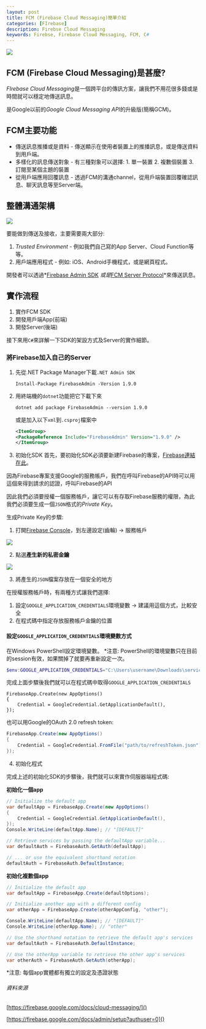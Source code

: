 ```yaml
---
layout: post
title: FCM (Firebase Cloud Messaging)簡單介紹
categories: [FIrebase]
description: Firebse Cloud Messaging
keywords: Firebse, Firebase Cloud Messaging, FCM, C#
---
```


![](https://miro.medium.com/max/2400/1*rMGumKz0r1UOGC_fApQYKQ.png)


## FCM (Firebase Cloud Messaging)是甚麼?

*FIrebase Cloud Messaging*是一個跨平台的傳訊方案，讓我們不用花很多錢或是時間就可以穩定地傳送訊息。

是Google以前的*Google Cloud Messaging API*的升級版(簡稱GCM)。

## FCM主要功能
* 傳送訊息推播或是資料 - 傳送顯示在使用者裝置上的推播訊息，或是傳送資料到用戶端。
* 多樣化的訊息傳送對象 - 有三種對象可以選擇: 1. 單一裝置 2. 複數個裝置 3. 訂閱至某個主題的裝置
* 從用戶端應用回覆訊息 - 透過FCM的溝通channel，從用戶端裝置回覆確認訊息、聊天訊息等至Server端。
  
## 整體溝通架構

![](https://firebase.google.com/docs/cloud-messaging/images/messaging-overview.png)

要能做到傳送及接收，主要需要兩大部分:

1. *Trusted Environment* - 例如我們自己寫的App Server、Cloud Function等等。
2. 用戶端應用程式 - 例如: iOS、Android手機程式，或是網頁程式。

開發者可以透過*[Firebase Admin SDK](https://firebase.google.com/docs/cloud-messaging/server#firebase-admin-sdk-for-fcm)
*或是*[FCM Server Protocol](https://firebase.google.com/docs/cloud-messaging/server#choose)*來傳送訊息。

## 實作流程
1. 實作FCM SDK
2. 開發用戶端App(前端)
3. 開發Server(後端)

接下來用`C#`來詳解一下SDK的架設方式及Server的實作細節。

### 將Firebase加入自己的Server
1. 先從.NET Package Manager下載`.NET Admin SDK `
    ```console
    Install-Package FirebaseAdmin -Version 1.9.0
    ```

2. 用終端機的`dotnet`功能把它下載下來
    ```console
    dotnet add package FirebaseAdmin --version 1.9.0
    ```
    或是加入以下`xml`到`.csproj`檔案中

    ```xml
    <ItemGroup>
    <PackageReference Include="FirebaseAdmin" Version="1.9.0" />
    </ItemGroup>
    ```

3. 初始化SDK
首先，要初始化SDK必須要新建Firebase的專案，[Firebase連結在此](https://firebase.google.com/)。

因為Firebase專案支援Google的服務帳戶，我們在呼叫Firebase的API時可以用這個來得到請求的認證，呼叫Firebase的API

因此我們必須要授權一個服務帳戶，讓它可以有存取Firebase服務的權限，為此我們必須要生成一個`JSON`格式的*Private Key*。

生成Private Key的步驟:
1. 打開[Firebase Console](https://console.firebase.google.com/)，到左邊設定(齒輪) -> 服務帳戶

![](https://i.imgur.com/POwnABI.png)

2. 點選**產生新的私密金鑰**

![](https://i.imgur.com/Cvpi78J.png)

3. 將產生的`JSON`檔案存放在一個安全的地方


在授權服務帳戶時，有兩種方式讓我們選擇: 
1. 設定`GOOGLE_APPLICATION_CREDENTIALS`環境變數 -> 建議用這個方式，比較安全
2. 在程式碼中指定存放服務帳戶金鑰的位置

#### 設定`GOOGLE_APPLICATION_CREDENTIALS`環境變數方式
在Windows PowerShell設定環境變數。 *注意: PowerShell的環境變數只在目前的session有效，如果關掉了就要再重新設定一次。
```powershell
$env:GOOGLE_APPLICATION_CREDENTIALS="C:\Users\username\Downloads\service-account-file.json"
```

完成上面步驟後我們就可以在程式碼中取得`GOOGLE_APPLICATION_CREDENTIALS`
```Csharp
FirebaseApp.Create(new AppOptions()
{
    Credential = GoogleCredential.GetApplicationDefault(),
});
```
也可以用Google的OAuth 2.0 refresh token:
```csharp
FirebaseApp.Create(new AppOptions()
{
    Credential = GoogleCredential.FromFile("path/to/refreshToken.json"),
});
```

4. 初始化程式

完成上述的初始化SDK的步驟後，我們就可以來實作伺服器端程式碼:

**初始化一個app**
```csharp
// Initialize the default app
var defaultApp = FirebaseApp.Create(new AppOptions()
{
    Credential = GoogleCredential.GetApplicationDefault(),
});
Console.WriteLine(defaultApp.Name); // "[DEFAULT]"

// Retrieve services by passing the defaultApp variable...
var defaultAuth = FirebaseAuth.GetAuth(defaultApp);

// ... or use the equivalent shorthand notation
defaultAuth = FirebaseAuth.DefaultInstance;
```

**初始化複數個app**
```csharp
// Initialize the default app
var defaultApp = FirebaseApp.Create(defaultOptions);

// Initialize another app with a different config
var otherApp = FirebaseApp.Create(otherAppConfig, "other");

Console.WriteLine(defaultApp.Name); // "[DEFAULT]"
Console.WriteLine(otherApp.Name); // "other"

// Use the shorthand notation to retrieve the default app's services
var defaultAuth = FirebaseAuth.DefaultInstance;

// Use the otherApp variable to retrieve the other app's services
var otherAuth = FirebaseAuth.GetAuth(otherApp);
```

*注意: 每個app實體都有獨立的設定及憑證狀態

###### 資料來源
[https://firebase.google.com/docs/cloud-messaging/]()

[https://firebase.google.com/docs/admin/setup?authuser=0]()